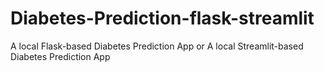 # Diabetes-Prediction-flask-streamlit
A local Flask-based Diabetes Prediction App or A local Streamlit-based Diabetes Prediction App
